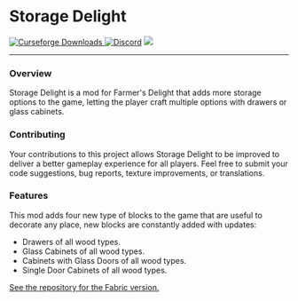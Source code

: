 # Storage Delight

<a href="https://www.curseforge.com/minecraft/mc-mods/storage-delight-forge">
  <img src="https://cf.way2muchnoise.eu/full_979761_downloads.svg" alt="Curseforge Downloads">
</a>
<a href="https://discord.gg/e2BQx4bbsU"><img alt="Discord" src="https://img.shields.io/discord/1194733791818821663?color=brightgreen&label=Discord"></a>


<img src="https://cdn.modrinth.com/data/LTTvOp5L/images/2b37126dcef53cff8488de1a496c013b90103075.png">
<hr>

### Overview

Storage Delight is a mod for Farmer's Delight that adds more storage options to the game, letting the player craft multiple options with drawers or glass cabinets.

### Contributing

Your contributions to this project allows Storage Delight to be improved to deliver a better gameplay experience for all players. Feel free to submit your code suggestions, bug reports, texture improvements, or translations.

### Features

This mod adds four new type of blocks to the game that are useful to decorate any place, new blocks are constantly added with updates:

- Drawers of all wood types.
- Glass Cabinets of all wood types.
- Cabinets with Glass Doors of all wood types.
- Single Door Cabinets of all wood types.

[See the repository for the Fabric version.](https://github.com/axperty/storagedelight-fabric/)
